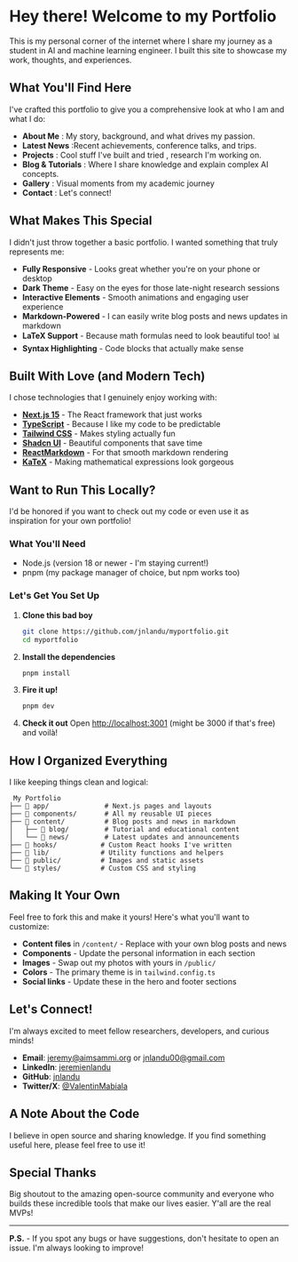 # Hey there! Welcome to my Portfolio

This is my personal corner of the internet where I share my journey as a student in AI  and machine learning engineer. I built this site to showcase my work, thoughts, and experiences.

## What You'll Find Here

I've crafted this portfolio to give you a comprehensive look at who I am and what I do:

- **About Me** : My story, background, and what drives my passion.
- **Latest News** :Recent achievements, conference talks, and trips.
- **Projects** : Cool stuff I've built and  tried , research I'm working on.
- **Blog & Tutorials** : Where I share knowledge and explain complex AI concepts.
- **Gallery** : Visual moments from my academic journey
- **Contact** : Let's connect! 

## What Makes This Special

I didn't just throw together a basic portfolio. I wanted something that truly represents me:

- **Fully Responsive** - Looks great whether you're on your phone or desktop
- **Dark Theme** - Easy on the eyes for those late-night research sessions
- **Interactive Elements** - Smooth animations and engaging user experience
- **Markdown-Powered** - I can easily write blog posts and news updates in markdown
- **LaTeX Support** - Because math formulas need to look beautiful too! 📊
- **Syntax Highlighting** - Code blocks that actually make sense

## Built With Love (and Modern Tech)

I chose technologies that I genuinely enjoy working with:

- **[Next.js 15](https://nextjs.org/)** - The React framework that just works
- **[TypeScript](https://www.typescriptlang.org/)** - Because I like my code to be predictable
- **[Tailwind CSS](https://tailwindcss.com/)** - Makes styling actually fun
- **[Shadcn UI](https://ui.shadcn.com/)** - Beautiful components that save time
- **[ReactMarkdown](https://github.com/remarkjs/react-markdown)** - For that smooth markdown rendering
- **[KaTeX](https://katex.org/)** - Making mathematical expressions look gorgeous

##  Want to Run This Locally?

I'd be honored if you want to check out my code or even use it as inspiration for your own portfolio!

### What You'll Need
- Node.js (version 18 or newer - I'm staying current!)
- pnpm (my package manager of choice, but npm works too)

### Let's Get You Set Up

1. **Clone this bad boy**
   ```bash
   git clone https://github.com/jnlandu/myportfolio.git
   cd myportfolio
   ```

2. **Install the dependencies**
   ```bash
   pnpm install
   ```

3. **Fire it up!**
   ```bash
   pnpm dev
   ```

4. **Check it out**
   Open [http://localhost:3001](http://localhost:3001) (might be 3000 if that's free) and voilà!

## How I Organized Everything

I like keeping things clean and logical:

```
 My Portfolio
├── 📂 app/              # Next.js pages and layouts
├── 📂 components/       # All my reusable UI pieces
├── 📂 content/          # Blog posts and news in markdown
│   ├── 📂 blog/         # Tutorial and educational content
│   └── 📂 news/         # Latest updates and announcements
├── 📂 hooks/           # Custom React hooks I've written
├── 📂 lib/             # Utility functions and helpers
├── 📂 public/          # Images and static assets
└── 📂 styles/          # Custom CSS and styling
```

## Making It Your Own

Feel free to fork this and make it yours! Here's what you'll want to customize:

- **Content files** in `/content/` - Replace with your own blog posts and news
- **Components** - Update the personal information in each section
- **Images** - Swap out my photos with yours in `/public/`
- **Colors** - The primary theme is in `tailwind.config.ts`
- **Social links** - Update these in the hero and footer sections

## Let's Connect!

I'm always excited to meet fellow researchers, developers, and curious minds! 

- **Email**: jeremy@aimsammi.org or jnlandu00@gmail.com
- **LinkedIn**: [jeremienlandu](https://linkedin.com/in/jeremienlandu)
- **GitHub**: [jnlandu](https://github.com/jnlandu)
- **Twitter/X**: [@ValentinMabiala](https://twitter.com/ValentinMabiala)

##  A Note About the Code

I believe in open source and sharing knowledge. If you find something useful here, please feel free to use it!

## Special Thanks

Big shoutout to the amazing open-source community and everyone who builds these incredible tools that make our lives easier. Y'all are the real MVPs!

---
**P.S.** - If you spot any bugs or have suggestions, don't hesitate to open an issue. I'm always looking to improve!
